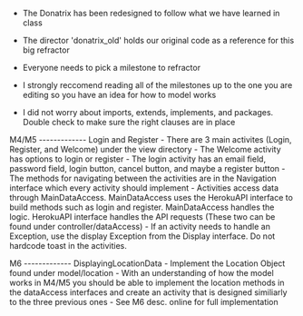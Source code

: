 - The Donatrix has been redesigned to follow what we have learned in class

- The director 'donatrix_old' holds our original code as a reference for this big refractor

- Everyone needs to pick a milestone to refractor

- I strongly reccomend reading all of the milestones up to the one you are editing so you have an
  idea for how to model works

- I did not worry about imports, extends, implements, and packages. Double check to make sure the
  right clauses are in place
  
M4/M5 -------------
    Login and Register
        - There are 3 main activites (Login, Register, and Welcome) under the view directory
        - The Welcome activity has options to login or register
        - The login activity has an email field, password field, login button, cancel button, and
            maybe a register button
        - The methods for navigating between the activities are in the Navigation interface which
          every activity should implement
        - Activities access data through MainDataAccess. MainDataAccess uses the HerokuAPI interface
          to build methods such as login and register. MainDataAccess handles the logic. HerokuAPI
          interface handles the API requests (These two can be found under controller/dataAccess)
        - If an activity needs to handle an Exception, use the display Exception from the Display
          interface. Do not hardcode toast in the activities.

M6 -------------
    DisplayingLocationData
        - Implement the Location Object found under model/location
        - With an understanding of how the model works in M4/M5 you should be able to implement the
          location methods in the dataAccess interfaces and create an activity that is designed
          similiarly to the three previous ones
        - See M6 desc. online for full implementation
    
        
